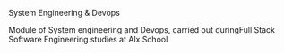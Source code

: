 System Engineering & Devops

Module of System engineering and Devops, carried out duringFull Stack Software Engineering studies at Alx School
